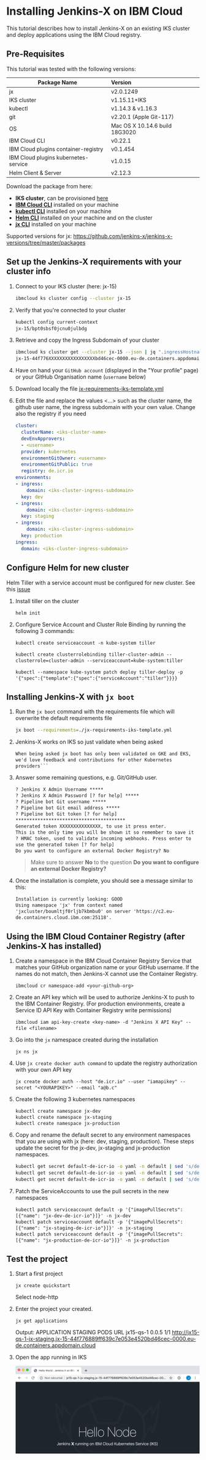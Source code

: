 # Installing Jenkins-X on IBM Cloud

This tutorial describes how to install Jenkins-X on an existing IKS cluster and deploy applications using the IBM Cloud registry.

## Pre-Requisites

This tutorial was tested with the following versions:

| Package Name     | Version           |
| ------------- |:-------------|
| jx                                    | v2.0.1249 |
| IKS cluster                    | v1.15.11+IKS      |
| kubectl                               | v1.14.3 & v1.16.3 |
| git                                   | v2.20.1 (Apple Git-117) |
| OS                                    | Mac OS X 10.14.6 build 18G3020   |
| IBM Cloud CLI                         | v0.22.1   |
| IBM Cloud plugins container-registry  | v0.1.454  |
| IBM Cloud plugins kubernetes-service  | v1.0.15   |
| Helm Client & Server                  | v2.12.3   |

Download the package from here:
* **IKS cluster**, can be provisioned [here](https://cloud.ibm.com/kubernetes/clusters)
* **[IBM Cloud CLI](https://cloud.ibm.com/docs/cli/reference/ibmcloud/download_cli.html#install_use)** installed on your machine
* **[kubectl CLI](https://kubernetes.io/fr/docs/tasks/tools/install-kubectl)** installed on your machine
* **[Helm CLI](https://github.com/helm/helm)** installed on your machine and on the cluster
* **[jx CLI](https://jenkins-x.io/docs/getting-started/setup/install/)** installed on your machine

Supported versions for jx: https://github.com/jenkins-x/jenkins-x-versions/tree/master/packages


## Set up the Jenkins-X requirements with your cluster info

1. Connect to your IKS cluster (here: jx-15)
    ```sh
    ibmcloud ks cluster config --cluster jx-15
    ```

1. Verify that you're connected to your cluster
    ```sh
    kubectl config current-context
    jx-15/bpt0sbsf0jcnu0julbdg
    ```
    
1. Retrieve and copy the Ingress Subdomain of your cluster
      ```sh
      ibmcloud ks cluster get --cluster jx-15 --json | jq ".ingressHostname" | tr -d '":,'
      jx-15-44f776XXXXXXXXXXXXXXXXXbd46cec-0000.eu-de.containers.appdomain.cloud
      ```

1. Have on hand your `GitHub account` (displayed in the "Your profile" page) or your GitHub Organisation name (`username` below)

1. Download locally the file [jx-requirements-iks-template.yml](https://github.com/lionelmace/jenkins-x-iks/blob/master/jx-requirements-iks-template.yml)

1. Edit the file and replace the values <...> such as the cluster name, the github user name, the ingress subdomain with your own value. Change also the registry if you need
    ```yml
    cluster:
      clusterName: <iks-cluster-name>
      devEnvApprovers:
      - <username>
      provider: kubernetes
      environmentGitOwner: <username>
      environmentGitPublic: true
      registry: de.icr.io
    environments:
    - ingress:
        domain: <iks-cluster-ingress-subdomain>
      key: dev
    - ingress:
        domain: <iks-cluster-ingress-subdomain>
      key: staging
    - ingress:
        domain: <iks-cluster-ingress-subdomain>
      key: production
    ingress:
      domain: <iks-cluster-ingress-subdomain>
    ```

## Configure Helm for new cluster

Helm Tiller with a service account must be configured for new cluster. See this [issue](https://github.com/helm/helm/issues/5100)

1. Install tiller on the cluster
    ```
    helm init
    ```

1. Configure Service Account and Cluster Role Binding by running the following 3 commands:
    ```
    kubectl create serviceaccount -n kube-system tiller
    ```
    ```
    kubectl create clusterrolebinding tiller-cluster-admin --clusterrole=cluster-admin --serviceaccount=kube-system:tiller
    ```
    ```
    kubectl --namespace kube-system patch deploy tiller-deploy -p '{"spec":{"template":{"spec":{"serviceAccount":"tiller"}}}}
    ```

## Installing Jenkins-X with `jx boot`

1. Run the `jx boot` command with the requirements file which will overwrite the default requirements file
    ```sh
    jx boot --requirements=./jx-requirements-iks-template.yml
    ```

1. Jenkins-X works on IKS so just validate when being asked 
    ```
    When being asked jx boot has only been validated on GKE and EKS, we'd love feedback and contributions for other Kubernetes providers```

1. Answer some remaining questions, e.g. Git/GitHub user.
    ```
    ? Jenkins X Admin Username *****
    ? Jenkins X Admin Password [? for help] *****
    ? Pipeline bot Git username *****
    ? Pipeline bot Git email address *****
    ? Pipeline bot Git token [? for help] ****************************************
    Generated token XXXXXXXXXXXXXXX, to use it press enter.
    This is the only time you will be shown it so remember to save it
    ? HMAC token, used to validate incoming webhooks. Press enter to use the generated token [? for help]
    Do you want to configure an external Docker Registry? No
    ```
    
    > Make sure to answer **No** to the question **Do you want to configure an external Docker Registry?**

1. Once the installation is complete, you should see a message similar to this:

    ```
    Installation is currently looking: GOOD
    Using namespace 'jx' from context named 'jxcluster/boumltjf0rljb7kbmbu0' on server 'https://c2.eu-de.containers.cloud.ibm.com:25118'.
    ```

## Using the IBM Cloud Container Registry (after Jenkins-X has installed)

1. Create a namespace in the IBM Cloud Container Registry Service that matches your GitHub organization name or your GitHub username. If the names do not match, then Jenkins-X cannot use the Container Registry.
    ```
    ibmcloud cr namespace-add <your-github-org>
    ```
    
1. Create an API key which will be used to authorize Jenkins-X to push to the IBM Container Registry. (For production environments, create a Service ID API Key with Container Registry write permissions)
    ```
    ibmcloud iam api-key-create <key-name> -d "Jenkins X API Key" --file <filename>
    ```

1. Go into the `jx` namespace created during the installation
    ```
    jx ns jx
    ```
    
1. Use `jx create docker auth command` to update the registry authorization with your own API key
    ```
    jx create docker auth --host "de.icr.io" --user "iamapikey" --secret "<YOURAPIKEY>" --email "a@b.c"
    ```

1. Create the following 3 kubernetes namespaces
    ```
    kubectl create namespace jx-dev
    kubectl create namespace jx-staging
    kubectl create namespace jx-production
    ```

1. Copy and rename the default secret to any environment namespaces that you are using with jx (here: dev, staging, production). These steps update the secret for the jx-dev, jx-staging and jx-production namespaces.
    ```sh
    kubectl get secret default-de-icr-io -o yaml -n default | sed 's/default/jx-dev/g' | kubectl -n jx-dev create -f -
    kubectl get secret default-de-icr-io -o yaml -n default | sed 's/default/jx-staging/g' | kubectl -n jx-staging create -f -
    kubectl get secret default-de-icr-io -o yaml -n default | sed 's/default/jx-production/g' | kubectl -n jx-production create -f -
    ```

1. Patch the ServiceAccounts to use the pull secrets in the new namespaces

    ```
    kubectl patch serviceaccount default -p '{"imagePullSecrets": [{"name": "jx-dev-de-icr-io"}]}' -n jx-dev
    kubectl patch serviceaccount default -p '{"imagePullSecrets": [{"name": "jx-staging-de-icr-io"}]}' -n jx-staging
    kubectl patch serviceaccount default -p '{"imagePullSecrets": [{"name": "jx-production-de-icr-io"}]}' -n jx-production
    ```

## Test the project

1. Start a first project
    ```
    jx create quickstart
    ```
    Select node-http

1. Enter the project your created.
    ```
    jx get applications
    ```
    Output:
    APPLICATION STAGING PODS URL
    jx15-qs-1   0.0.5   1/1  http://jx15-qs-1-jx-staging.jx-15-44f776889ff639c7e053e4520bd46cec-0000.eu-de.containers.appdomain.cloud

1. Open the app running in IKS 

    ![](./images/jks-iks-app-2.png)
